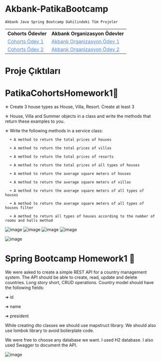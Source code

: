 # Akbank-PatikaBootcamp
`
Akbank Java Spring Bootcamp Dahilindeki Tüm Projeler
`
  <table>
    <tr>
      <th>Cohorts Ödevler</th>
      <th>Akbank Organizasyon Ödevler</th>
    </tr>
    <tr>
      <td><a href="https://github.com/oguzhnkurt/PatikaHomework" style="color:#5489ef;">Cohorts Ödev 1</a></td>
      <td><a href="https://github.com/Akbank-Patika-dev-Java-Spring-Bootcamp/homework-1-oguzhnkurt" style="color:#5489ef;">Akbank Organizasyon Ödev 1</a></td>
    </tr>
    <tr>
      <td><a href="https://github.com/oguzhnkurt/BootcampHomeworks/tree/main/PatikaHomework2" style="color:#5489ef;">Cohorts Ödev 2</a></td>
      <td><a href="https://github.com/Akbank-Patika-dev-Java-Spring-Bootcamp/homework-2-oguzhnkurt" style="color:#5489ef;">Akbank Organizasyon Ödev 2</a></td>
    </tr>
  </table>
  
# Proje Çıktıları

# PatikaCohortsHomework1📂
✭ Create 3 house types as House, Villa, Resort. Create at least 3

✭ House, Villa and Summer objects in a class and write the methods that return these examples to you.

✭ Write the following methods in a service class:

      ➜ A method to return the total prices of houses
   
      ➜ A method to return the total prices of villas
   
      ➜ A method to return the total prices of resorts
   
      ➜ A method to return the total prices of all types of houses
   
      ➜ A method to return the average square meters of houses
   
      ➜ A method to return the average square meters of villas
   
      ➜ A method to return the average square meters of all types of houses
   
      ➜ A method to return the average square meters of all types of houses filter
   
      ➜ A method to return all types of houses according to the number of rooms and halls method
   
   ![image](https://user-images.githubusercontent.com/73943292/244117313-2b30a490-a191-4ff5-9fc9-57023253eca6.png) ![image](https://github.com/oguzhnkurt/AkbankBootcamp/assets/73943292/f793f327-2a57-4fa2-af64-ff2f78573bb7) ![image](https://github.com/oguzhnkurt/AkbankBootcamp/assets/73943292/2966324d-a626-49bd-b3aa-9bebacb263c6)
   ![image](https://github.com/oguzhnkurt/AkbankBootcamp/assets/73943292/f3426217-377f-463f-bf34-693d900f9505)
   
   ![image](https://github.com/oguzhnkurt/AkbankBootcamp/assets/73943292/49349a70-9bdf-48a6-88ea-c9482e00c42f)
   
 # Spring Bootcamp Homework1 📂

  We were asked to create a simple REST API for a country management system. The API should be able to create, read, update and delete countries. Long story short, CRUD operations. Country model should have the following fields:

  ➔ id

  ➔ name

  ➔ president

  While creating dto classes we should use mapstruct library. We should also use lombok library to avoid boilerplate code.

  We were free to choose any database we want. I used H2 database. I also used Swagger to document the API.

  ![image](https://github.com/oguzhnkurt/AkbankBootcamp/assets/73943292/8fe5df21-4a08-42a4-9a0f-d86fa588781c)









